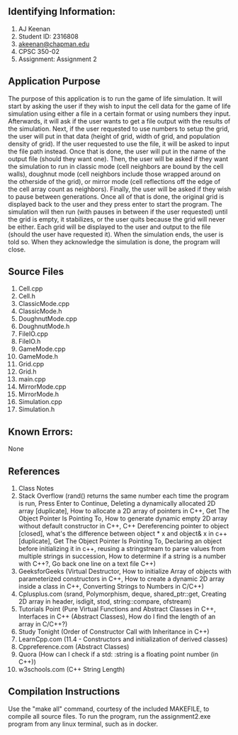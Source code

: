 ## Identifying Information: 
1. AJ Keenan
1. Student ID: 2316808
1. akeenan@chapman.edu
1. CPSC 350-02
1. Assignment: Assignment 2

## Application Purpose
The purpose of this application is to run the game of life simulation. It will start by asking the user if they wish to input the cell data for the game of life simulation using either a file in a certain format or using numbers they input. Afterwards, it will ask if the user wants to get a file output with the results of the simulation. Next, if the user requested to use numbers to setup the grid, the user will put in that data (height of grid, width of grid, and population density of grid). If the user requested to use the file, it will be asked to input the file path instead. Once that is done, the user will put in the name of the output file (should they want one). Then, the user will be asked if they want the simulation to run in classic mode (cell neighbors are bound by the cell walls), doughnut mode (cell neighbors include those wrapped around on the otherside of the grid), or mirror mode (cell reflections off the edge of the cell array count as neighbors). Finally, the user will be asked if they wish to pause between generations. Once all of that is done, the original grid is displayed back to the user and they press enter to start the program. The simulation will then run (with pauses in between if the user requested) until the grid is empty, it stabilizes, or the user quits because the grid will never be either. Each grid will be displayed to the user and output to the file (should the user have requested it). When the simulation ends, the user is told so. When they acknowledge the simulation is done, the program will close.

## Source Files 
1. Cell.cpp
1. Cell.h
1. ClassicMode.cpp
1. ClassicMode.h
1. DoughnutMode.cpp
1. DoughnutMode.h
1. FileIO.cpp
1. FileIO.h
1. GameMode.cpp
1. GameMode.h
1. Grid.cpp
1. Grid.h
1. main.cpp
1. MirrorMode.cpp
1. MirrorMode.h
1. Simulation.cpp
1. Simulation.h

## Known Errors: 
   None

## References
1. Class Notes
1. Stack Overflow (rand() returns the same number each time the program is run, Press Enter to Continue, Deleting a dynamically allocated 2D array [duplicate], How to allocate a 2D array of pointers in C++, Get The Object Pointer Is Pointing To, How to generate dynamic empty 2D array without default constructor in C++, C++ Dereferencing pointer to object [closed], what's the difference between object * x and object& x in c++ [duplicate], Get The Object Pointer Is Pointing To, Declaring an object before initializing it in c++, reusing a stringstream to parse values from multiple strings in succession, How to determine if a string is a number with C++?, Go back one line on a text file C++)
1. GeeksforGeeks (Virtual Destructor, How to initialize Array of objects with parameterized constructors in C++, How to create a dynamic 2D array inside a class in C++, Converting Strings to Numbers in C/C++)
1. Cplusplus.com (srand, Polymorphism, deque, shared_ptr::get, Creating 2D array in header, isdigit, stod, string::compare, ofstream)
1. Tutorials Point (Pure Virtual Functions and Abstract Classes in C++, Interfaces in C++ (Abstract Classes), How do I find the length of an array in C/C++?)
1. Study Tonight (Order of Constructor Call with Inheritance in C++)
1. LearnCpp.com (11.4 - Constructors and initialization of derived classes)
1. Cppreference.com (Abstract Classes)
1. Quora (How can I check if a std: :string is a floating point number (in C++))
1. w3schools.com (C++ String Length)


## Compilation Instructions
Use the "make all" command, courtesy of the included MAKEFILE, to compile all source files. To run the program, run the assignment2.exe program from any linux terminal, such as in docker.


